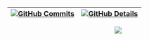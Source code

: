   
 | [![GitHub Commits](http://github-profile-summary-cards.vercel.app/api/cards/productive-time?username=brunoScholze&theme=dracula&utcOffset=-3)](https://github.com/vn7n24fzkq/github-profile-summary-cards) | [![GitHub Details](http://github-profile-summary-cards.vercel.app/api/cards/profile-details?username=brunoScholze&theme=dracula)](https://github.com/vn7n24fzkq/github-profile-summary-cards) |  
 | ----------- | ----------- |


 
  <div align="center" >
<a href="https://skillicons.dev"   >
  <img src="https://skillicons.dev/icons?i=git,vscode,angular,javascript,typescript,androidstudio,css,html,react,java,spring,next,azure,sass,nodejs,docker,figma,github,postman,npm,bootstrap,mongodb,postgres,discord,linkedin,instagram" />
</a>
  <br />

  </div>

 
  
 






 
  
  

  
